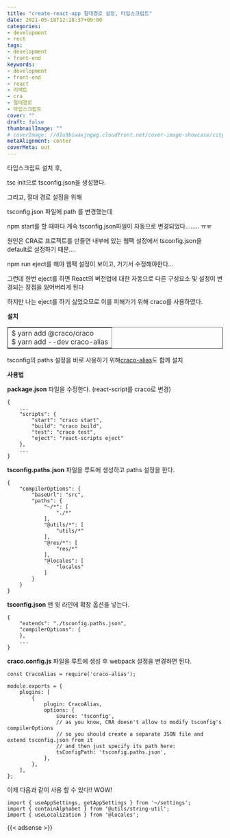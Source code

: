 ```yaml
---
title: "create-react-app 절대경로 설정, 타입스크립트"
date: 2021-05-18T12:28:37+09:00
categories: 
- development
- rect
tags: 
- development
- front-end
keywords: 
- development
- front-end
- react
- 리액트
- cra
- 절대경로
- 타입스크립트
cover: ""
draft: false
thumbnailImage: ""
# coverImage: //d1u9biwaxjngwg.cloudfront.net/cover-image-showcase/city.jpg
metaAlignment: center
coverMeta: out
---
```


타입스크립트 설치 후, 

tsc init으로 tsconfig.json을 생성했다. 

그리고, 절대 경로 설정을 위해 

tsconfig.json 파일에 path 를 변경했는데 

npm start를 할 때마다 계속 tsconfig.json파일이 자동으로 변경되었다........ ㅠㅠ

원인은 CRA로 프로젝트를 만들면 내부에 있는 웹팩 설정에서 tsconfig.json을 default로 설정하기 때문....

npm run eject를 해야 웹팩 설정이 보이고, 거기서 수정해야한다...

그런데 한번 eject를 하면 React의 버전업에 대한 자동으로 다른 구성요소 및 설정이 변경되는 장점을 잃어버리게 된다

하지만 나는 eject를 하기 싫었으므로 이를 피해가기 위해 craco를 사용하였다. 

**설치**

<table style="border-collapse: collapse; width: 100%;" border="1" data-ke-align="alignLeft"><tbody><tr><td><span style="color: #333333;">$ yarn add @craco/craco</span><br><span style="color: #333333;">$ yarn add --dev craco-alias</span></td></tr></tbody></table>

tsconfig의 paths 설정을 바로 사용하기 위해[craco-alias](https://github.com/risenforces/craco-alias#migrating-from-cra-alias)도 함께 설치

**사용법**

**package.json** 파일을 수정한다. (react-script를 craco로 변경)

```
{
	...
	"scripts": {
		"start": "craco start",
		"build": "craco build",
		"test": "craco test",
		"eject": "react-scripts eject"
	},
    ...
}
```

**tsconfig.paths.json** 파일을 루트에 생성하고 paths 설정을 한다.

```
{
	"compilerOptions": {
		"baseUrl": "src",
		"paths": {
			"~/*": [
				"./*"
			],
			"@utils/*": [
				"utils/*"
			],
			"@res/*": [
				"res/*"
			],
			"@locales": [
				"locales"
			]
		}
	}
}
```

**tsconfig.json** 맨 윗 라인에 확장 옵션을 넣는다.

```
{
	"extends": "./tsconfig.paths.json",
    "compilerOptions": {
    },
    ...
}

```

**craco.config.js** 파일을 루트에 생성 후 webpack 설정을 변경하면 된다.

```
const CracoAlias = require('craco-alias');

module.exports = {
	plugins: [
		{
			plugin: CracoAlias,
			options: {
				source: 'tsconfig',
				// as you know, CRA doesn't allow to modify tsconfig's compilerOptions
				// so you should create a separate JSON file and extend tsconfig.json from it
				// and then just specify its path here:
				tsConfigPath: 'tsconfig.paths.json',
			},
		},
	],
};

```

이제 다음과 같이 사용 할 수 있다!! WOW!

```
import { useAppSettings, getAppSettings } from '~/settings';
import { containAlphabet } from '@utils/string-util';
import { useLocalization } from '@locales';

```


{{< adsense >}}